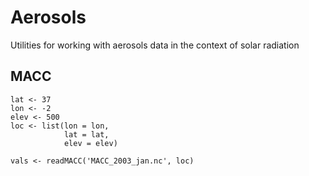 # Aerosols

Utilities for working with aerosols data in the context of solar radiation

## MACC

    lat <- 37
    lon <- -2
    elev <- 500
    loc <- list(lon = lon, 
	            lat = lat, 
				elev = elev)
				
    vals <- readMACC('MACC_2003_jan.nc', loc)

